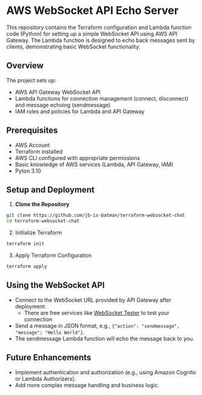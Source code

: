 # AWS WebSocket API Echo Server

This repository contains the Terraform configuration and Lambda function code (Python) for setting up a simple WebSocket API using AWS API Gateway. The Lambda function is designed to echo back messages sent by clients, demonstrating basic WebSocket functionality.

## Overview

The project sets up:
- AWS API Gateway WebSocket API
- Lambda functions for connection management (connect, disconnect) and message echoing (sendmessage)
- IAM roles and policies for Lambda and API Gateway

## Prerequisites

- AWS Account
- Terraform installed
- AWS CLI configured with appropriate permissions
- Basic knowledge of AWS services (Lambda, API Gateway, IAM)
- Pyton 3.10

## Setup and Deployment

1. **Clone the Repository**
```sh
git clone https://github.com/jb-is-batman/terraform-websocket-chat
cd terraform-websocket-chat
```

2. Initialize Terraform
```sh
terraform init
```

3. Apply Terraform Configuration
```sh
terraform apply
```

## Using the WebSocket API
- Connect to the WebSocket URL provided by API Gateway after deployment.
  - There are free services like [WebSocket Tester](https://www.piesocket.com/websocket-tester) to test your connection 
- Send a message in JSON format, e.g., ```{"action": "sendmessage", "message": "Hello World"}```.
- The sendmessage Lambda function will echo the message back to you.

## Future Enhancements
- Implement authentication and authorization (e.g., using Amazon Cognito or Lambda Authorizers).
- Add more complex message handling and business logic.